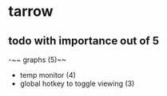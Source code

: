 # tarrow
## todo with importance out of 5
-~~ graphs (5)~~
- temp monitor (4)
- global hotkey to toggle viewing (3)